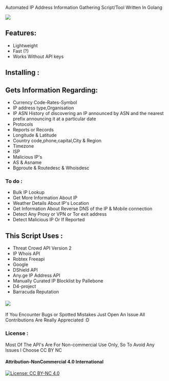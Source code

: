 Automated IP Address Information Gathering Script/Tool Written In Golang


<img src="https://img.shields.io/badge/Go-00ADD8?style=for-the-badge&logo=go&logoColor=white" />

## Features:

* Lightweight 
* Fast (?) 
* Works Without API keys

## Installing :
 

## Gets Information Regarding:

* Currency Code-Rates-Symbol
* IP address type,Organisation 
* IP ASN History of discovering an IP announced by ASN and the nearest prefix announcing it at a particular date
* Protocols 
* Reports or Records 
* Longitude & Latitude
* Country code,phone,capital,City & Region
* Timezone
* ISP
* Malicious IP's 
* AS & Asname
* Bgproute & Routedesc & Whoisdesc





### To do :

* Bulk IP Lookup
* Get More Information About IP
* Weather Details About IP's Location
* Get Information About Reverse DNS of the IP & Mobile connection
* Detect Any Proxy or VPN or Tor exit address
* Detect Malicious IP Or If Reported

## This Script Uses :

* Threat Crowd API Version 2
* IP Whois API
* Robtex Freeapi
* Google 
* DShield API
* Any.ge IP Address API
* Manually Curated IP Blocklist by Pallebone
* D4-project 
* Barracuda Reputation

#### ![](https://img.shields.io/badge/%20Bugs-f54f38) 
 
If You Encounter Bugs  or Spotted Mistakes Just Open An Issue 
All Contributions Are Really Appreciated :D

### License : 
Most Of The API's Are For Non-commercial Use Only, So To Avoid 
Any Issues I Choose CC BY NC 

#### Attribution-NonCommercial 4.0 International
[![License: CC BY-NC 4.0](https://licensebuttons.net/l/by-nc/4.0/80x15.png)](https://creativecommons.org/licenses/by-nc/4.0/)
